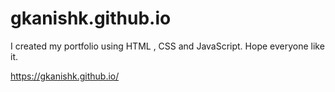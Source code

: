 # gkanishk.github.io
I created my portfolio using HTML , CSS and JavaScript.
Hope everyone like it.

https://gkanishk.github.io/
